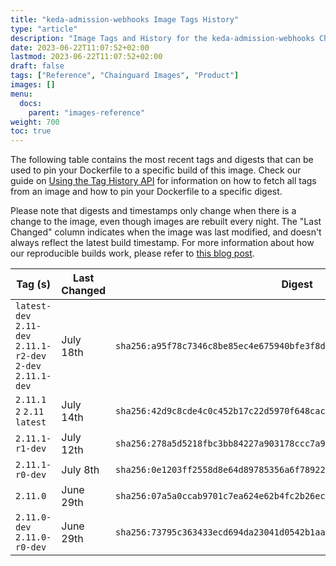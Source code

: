 ```yaml
---
title: "keda-admission-webhooks Image Tags History"
type: "article"
description: "Image Tags and History for the keda-admission-webhooks Chainguard Image"
date: 2023-06-22T11:07:52+02:00
lastmod: 2023-06-22T11:07:52+02:00
draft: false
tags: ["Reference", "Chainguard Images", "Product"]
images: []
menu:
  docs:
    parent: "images-reference"
weight: 700
toc: true
---
```


The following table contains the most recent tags and digests that can be used to pin your Dockerfile to a specific build of this image. Check our guide on [Using the Tag History API](/chainguard/chainguard-images/using-the-tag-history-api/) for information on how to fetch all tags from an image and how to pin your Dockerfile to a specific digest.

Please note that digests and timestamps only change when there is a change to the image, even though images are rebuilt every night. The "Last Changed" column indicates when the image was last modified, and doesn't always reflect the latest build timestamp. For more information about how our reproducible builds work, please refer to [this blog post](https://www.chainguard.dev/unchained/reproducing-chainguards-reproducible-image-builds).

| Tag (s)                                                       | Last Changed | Digest                                                                    |
|---------------------------------------------------------------|--------------|---------------------------------------------------------------------------|
|  `latest-dev` `2.11-dev` `2.11.1-r2-dev` `2-dev` `2.11.1-dev` | July 18th    | `sha256:a95f78c7346c8be85ec4e675940bfe3f8d224f863ded639aa74f166bdd1fb1c9` |
|  `2.11.1` `2` `2.11` `latest`                                 | July 14th    | `sha256:42d9c8cde4c0c452b17c22d5970f648cac6af047a4c8f26e47e93182e8beff1b` |
|  `2.11.1-r1-dev`                                              | July 12th    | `sha256:278a5d5218fbc3bb84227a903178ccc7a9392196df854a0a403628df473d5dba` |
|  `2.11.1-r0-dev`                                              | July 8th     | `sha256:0e1203ff2558d8e64d89785356a6f789224b29045ed2269cb22ee7178edd098e` |
|  `2.11.0`                                                     | June 29th    | `sha256:07a5a0ccab9701c7ea624e62b4fc2b26ecf766e35cdb616f1c96636fb3c2e6d8` |
|  `2.11.0-dev` `2.11.0-r0-dev`                                 | June 29th    | `sha256:73795c363433ecd694da23041d0542b1aadf5c17cba815c29ec932a59620b743` |
